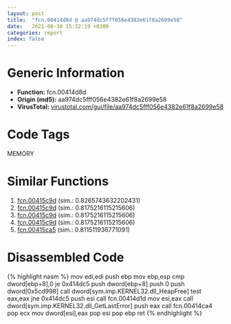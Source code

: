 ```yaml
---
layout: post
title:  "fcn.00414d8d @ aa974dc5fff056e4382e61f8a2699e58"
date:   2021-08-30 15:52:19 +0300
categories: report
index: false
---
```


# Generic Information
- **Function:** fcn.00414d8d
- **Origin (md5):** aa974dc5fff056e4382e61f8a2699e58
- **VirusTotal:** [virustotal.com/gui/file/aa974dc5fff056e4382e61f8a2699e58][virustotal_ref]

# Code Tags
<span class="tag" id="MEMORY">MEMORY</span>


# Similar Functions

1. [fcn.00415c9d][similar_1_ref] (sim.: 0.8265743632202431)
2. [fcn.00415c9d][similar_2_ref] (sim.: 0.8175216115215606)
3. [fcn.00415c9d][similar_3_ref] (sim.: 0.8175216115215606)
4. [fcn.00415c9d][similar_4_ref] (sim.: 0.8175216115215606)
5. [fcn.00415ca5][similar_5_ref] (sim.: 0.811511936771091)


# Disassembled Code

{% highlight nasm %}
mov edi,edi
push ebp
mov ebp,esp
cmp dword[ebp+8],0
je 0x414dc5
push dword[ebp+8]
push 0
push dword[0x5cd998]
call dword[sym.imp.KERNEL32.dll_HeapFree]
test eax,eax
jne 0x414dc5
push esi
call fcn.00414d1d
mov esi,eax
call dword[sym.imp.KERNEL32.dll_GetLastError]
push eax
call fcn.00414ca4
pop ecx
mov dword[esi],eax
pop esi
pop ebp
ret 
{% endhighlight %}


[similar_1_ref]: /report/fcn.00415c9d@33755acdcc496b7cf141bfd1caed6919
[similar_2_ref]: /report/fcn.00415c9d@26a70557d762e2486c462d7a5a1deee4
[similar_3_ref]: /report/fcn.00415c9d@1efd54b6a8c6c82ca2f05c2c8a5b387f
[similar_4_ref]: /report/fcn.00415c9d@e71d3562ad1716eb3653036c0b2af0b5
[similar_5_ref]: /report/fcn.00415ca5@64e5091c15839d4b2093890f73869f28
[virustotal_ref]: https://www.virustotal.com/gui/file/aa974dc5fff056e4382e61f8a2699e58